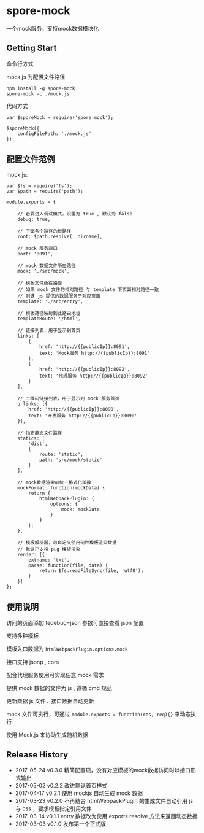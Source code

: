 # spore-mock
一个mock服务，支持mock数据模块化

## Getting Start

命令行方式

mock.js 为配置文件路径

```shell
npm install -g spore-mock
spore-mock -c ./mock.js
```

代码方式

```script
var $sporeMock = require('spore-mock');

$sporeMock({
	configFilePath: './mock.js'
});

```

## 配置文件范例

mock.js:

```script
var $fs = require('fs');
var $path = require('path');

module.exports = {

	// 若要进入调试模式，设置为 true , 默认为 false
	debug: true,

	// 下面各个路径的根路径
	root: $path.resolve(__dirname),

	// mock 服务端口
	port: '8091',

	// mock 数据文件所在路径
	mock: './src/mock',

	// 模板文件所在路径
	// 如果 mock 文件的相对路径 与 template 下页面相对路径一致
	// 则该 js 提供的数据服务于对应页面
	template: './src/entry',

	// 模板路径映射到此路由地址
	templateRoute: '/html',

	// 链接列表，用于显示到首页
	links: [
		{
			href: 'http://{{publicIp}}:8091',
			text: 'Mock服务 http://{{publicIp}}:8091'
		},
		{
			href: 'http://{{publicIp}}:8092',
			text: '代理服务 http://{{publicIp}}:8092'
		}
	],

	// 二维码链接列表，用于显示到 mock 服务首页
	qrlinks: [{
		href: 'http://{{publicIp}}:8090',
		text: '开发服务 http://{{publicIp}}:8090'
	}],

	// 指定静态文件路径
	statics: [
		'dist',
		{
			route: 'static',
			path: 'src/mock/static'
		}
	],

	// mock数据渲染前统一格式化函数
	mockFormat: function(mockData) {
		return {
			htmlWebpackPlugin: {
				options: {
					mock: mockData
				}
			}
		};
	},

	// 模板解析器，可自定义使用何种模板渲染数据
	// 默认已支持 pug 模板渲染
	render: [{
		extname: 'txt',
		parse: function(file, data) {
			return $fs.readFileSync(file, 'utf8');
		}
	}]
};
```

## 使用说明

访问的页面添加 fedebug=json 参数可直接查看 json 配置

支持多种模板

模板入口数据为 `htmlWebpackPlugin.options.mock`

接口支持 jsonp , cors

配合代理服务使用可实现任意 mock 需求

提供 mock 数据的文件为 js , 遵循 cmd 规范

更新数据 js 文件，接口数据自动更新

mock 文件可执行，可通过 `module.exports = function(res, req){}` 来动态执行

使用 Mock.js 来协助生成随机数据

## Release History

 * 2017-05-24 v0.3.0 精简配置项，没有对应模板的mock数据访问时以接口形式输出
 * 2017-05-02 v0.2.2 改进默认首页样式
 * 2017-04-17 v0.2.1 使用 mockjs 自动生成 mock 数据
 * 2017-03-23 v0.2.0 不再结合 htmlWebpackPlugin 的生成文件自动引用 js 与 css ，要求模板指定引用文件
 * 2017-03-14 v0.1.1 entry 数据改为使用 exports.resolve 方法来返回动态数据
 * 2017-03-03 v0.1.0 发布第一个正式版
